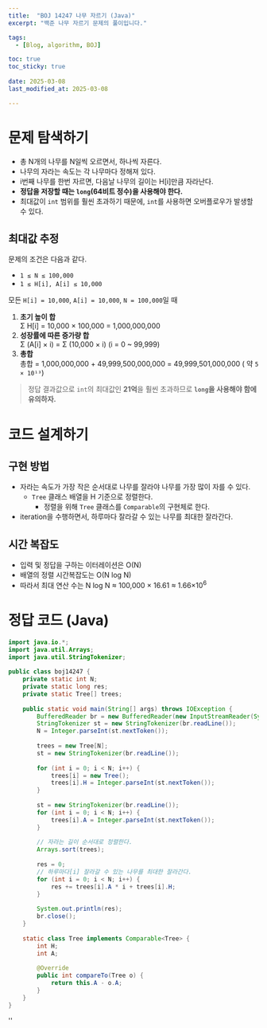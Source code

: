 ```yaml
---
title:  "BOJ 14247 나무 자르기 (Java)"
excerpt: "백준 나무 자르기 문제의 풀이입니다."

tags:
  - [Blog, algorithm, BOJ]

toc: true
toc_sticky: true
 
date: 2025-03-08
last_modified_at: 2025-03-08

---
```


# 문제 탐색하기

- 총 N개의 나무를 N일씩 오르면서, 하나씩 자른다.
- 나무의 자라는 속도는 각 나무마다 정해져 있다.
- i번째 나무를 한번 자르면, 다음날 나무의 길이는 H\[i]만큼 자라난다.
- **정답을 저장할 때는 `long`(64비트 정수)을 사용해야 한다.** 
- 최대값이 `int` 범위를 훨씬 초과하기 때문에, `int`를 사용하면 오버플로우가 발생할 수 있다.

## 최대값 추정

문제의 조건은 다음과 같다.

- `1 ≤ N ≤ 100,000` 
- `1 ≤ H[i], A[i] ≤ 10,000`

모든 `H[i] = 10,000`, `A[i] = 10,000`, `N = 100,000`일 때

1. **초기 높이 합**  
Σ H\[i] = 10,000 × 100,000 = 1,000,000,000
2. **성장률에 따른 증가량 합**  
Σ (A\[i] × i) = Σ (10,000 × i) (i = 0 ~ 99,999)
3. **총합**  
총합 = 1,000,000,000 + 49,999,500,000,000 = 49,999,501,000,000 ( 약 `5 × 10¹³`)

> 정답 결과값으로 `int`의 최대값인 **21억**을 훨씬 초과하므로 **`long`을 사용해야 함에 유의하자.**

# 코드 설계하기

## 구현 방법

- 자라는 속도가 가장 작은 순서대로 나무를 잘라야 나무를 가장 많이 자를 수 있다.
	- `Tree` 클래스 배열을 H 기준으로 정렬한다. 
		- 정렬을 위해 `Tree` 클래스를 `Comparable`의 구현체로 한다.
- iteration을 수행하면서, 하루마다 잘라갈 수 있는 나무를 최대한 잘라간다.

## 시간 복잡도

- 입력 및 정답을 구하는 이터레이션은 O(N)
- 배열의 정렬 시간복잡도는 O(N log N) 
- 따라서 최대 연산 수는 N log ​N ≈ 100,000 × 16.61 ≈ 1.66×10<sup>6</sup>

# 정답 코드 (Java)

```java
import java.io.*;  
import java.util.Arrays;  
import java.util.StringTokenizer;  
  
public class boj14247 {  
    private static int N;  
    private static long res;  
    private static Tree[] trees;  
  
    public static void main(String[] args) throws IOException {  
        BufferedReader br = new BufferedReader(new InputStreamReader(System.in));  
        StringTokenizer st = new StringTokenizer(br.readLine());  
        N = Integer.parseInt(st.nextToken());  
  
        trees = new Tree[N];  
        st = new StringTokenizer(br.readLine());  
  
        for (int i = 0; i < N; i++) {  
            trees[i] = new Tree();  
            trees[i].H = Integer.parseInt(st.nextToken());  
        }  
  
        st = new StringTokenizer(br.readLine());  
        for (int i = 0; i < N; i++) {  
            trees[i].A = Integer.parseInt(st.nextToken());  
        }  
  
        // 자라는 길이 순서대로 정렬한다.  
        Arrays.sort(trees);  
  
        res = 0;  
        // 하루마다[i] 잘라갈 수 있는 나무를 최대한 잘라간다.  
        for (int i = 0; i < N; i++) {  
            res += trees[i].A * i + trees[i].H;  
        }  
  
        System.out.println(res);  
        br.close();  
    }  
  
    static class Tree implements Comparable<Tree> {  
        int H;  
        int A;  
  
        @Override  
        public int compareTo(Tree o) {  
            return this.A - o.A;  
        }  
    }  
}
```

''
